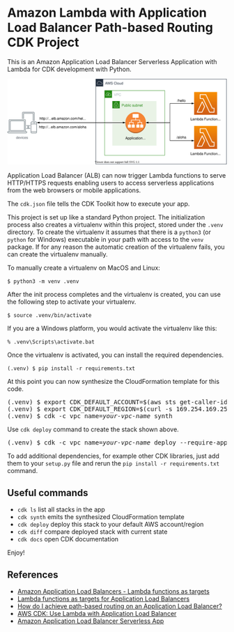 
# Amazon Lambda with Application Load Balancer Path-based Routing CDK Project

This is an Amazon Application Load Balancer Serverless Application with Lambda for CDK development with Python.

![aws-alb-path-routing-lambda-arch](./aws-alb-path-routing-lambda-arch.svg)

Application Load Balancer (ALB) can now trigger Lambda functions to serve HTTP/HTTPS requests enabling users to access serverless applications from the web browsers or mobile applications.

The `cdk.json` file tells the CDK Toolkit how to execute your app.

This project is set up like a standard Python project.  The initialization
process also creates a virtualenv within this project, stored under the `.venv`
directory.  To create the virtualenv it assumes that there is a `python3`
(or `python` for Windows) executable in your path with access to the `venv`
package. If for any reason the automatic creation of the virtualenv fails,
you can create the virtualenv manually.

To manually create a virtualenv on MacOS and Linux:

```
$ python3 -m venv .venv
```

After the init process completes and the virtualenv is created, you can use the following
step to activate your virtualenv.

```
$ source .venv/bin/activate
```

If you are a Windows platform, you would activate the virtualenv like this:

```
% .venv\Scripts\activate.bat
```

Once the virtualenv is activated, you can install the required dependencies.

```
(.venv) $ pip install -r requirements.txt
```

At this point you can now synthesize the CloudFormation template for this code.

<pre>
(.venv) $ export CDK_DEFAULT_ACCOUNT=$(aws sts get-caller-identity --query Account --output text)
(.venv) $ export CDK_DEFAULT_REGION=$(curl -s 169.254.169.254/latest/dynamic/instance-identity/document | jq -r .region)
(.venv) $ cdk -c vpc_name=<i>your-vpc-name</i> synth
</pre>

Use `cdk deploy` command to create the stack shown above.

<pre>
(.venv) $ cdk -c vpc_name=<i>your-vpc-name</i> deploy --require-approval never
</pre>

To add additional dependencies, for example other CDK libraries, just add
them to your `setup.py` file and rerun the `pip install -r requirements.txt`
command.

## Useful commands

 * `cdk ls`          list all stacks in the app
 * `cdk synth`       emits the synthesized CloudFormation template
 * `cdk deploy`      deploy this stack to your default AWS account/region
 * `cdk diff`        compare deployed stack with current state
 * `cdk docs`        open CDK documentation

Enjoy!

## References

 * [Amazon Application Load Balancers - Lambda functions as targets](https://docs.aws.amazon.com/elasticloadbalancing/latest/application/lambda-functions.html)
 * [Lambda functions as targets for Application Load Balancers](https://aws.amazon.com/ko/blogs/networking-and-content-delivery/lambda-functions-as-targets-for-application-load-balancers/)
 * [How do I achieve path-based routing on an Application Load Balancer?](https://aws.amazon.com/premiumsupport/knowledge-center/elb-achieve-path-based-routing-alb/)
 * [AWS CDK: Use Lambda with Application Load Balancer](https://sbstjn.com/blog/aws-cdk-lambda-loadbalancer-vpc-certificate/)
 * [Amazon Application Load Balancer Serverless App](https://github.com/aws/elastic-load-balancing-tools/tree/master/application-load-balancer-serverless-app)

